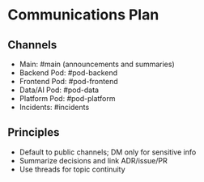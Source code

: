 # Communications Plan

## Channels
- Main: #main (announcements and summaries)
- Backend Pod: #pod-backend
- Frontend Pod: #pod-frontend
- Data/AI Pod: #pod-data
- Platform Pod: #pod-platform
- Incidents: #incidents

## Principles
- Default to public channels; DM only for sensitive info
- Summarize decisions and link ADR/issue/PR
- Use threads for topic continuity